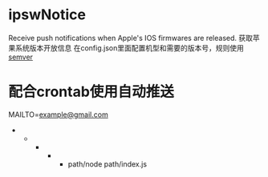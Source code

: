 # ipswNotice
Receive push notifications when Apple's IOS firmwares are released.
获取苹果系统版本开放信息
在config.json里面配置机型和需要的版本号，规则使用[semver](https://github.com/npm/node-semver#readme)
# 配合crontab使用自动推送
MAILTO=example@gmail.com
* * * * * path/node path/index.js